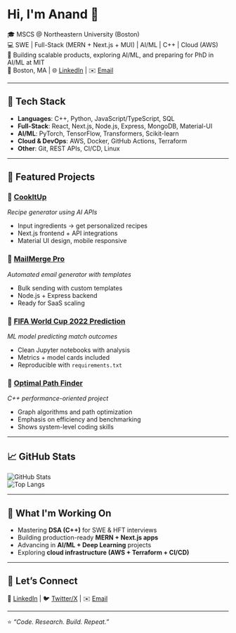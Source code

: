 # Hi, I'm Anand 👋

🎓 MSCS @ Northeastern University (Boston)  
💻 SWE | Full-Stack (MERN + Next.js + MUI) | AI/ML | C++ | Cloud (AWS)  
🚀 Building scalable products, exploring AI/ML, and preparing for PhD in AI/ML at MIT  
📍 Boston, MA | 🌐 [LinkedIn](https://www.linkedin.com/in/anandrituraj/) | ✉️ [Email](mailto:youremail@domain.com)

---

## 🔧 Tech Stack
- **Languages**: C++, Python, JavaScript/TypeScript, SQL  
- **Full-Stack**: React, Next.js, Node.js, Express, MongoDB, Material-UI  
- **AI/ML**: PyTorch, TensorFlow, Transformers, Scikit-learn  
- **Cloud & DevOps**: AWS, Docker, GitHub Actions, Terraform  
- **Other**: Git, REST APIs, CI/CD, Linux

---

## 📌 Featured Projects

### 🔹 [CookItUp](https://github.com/AnandRituraj/cookitup)  
*Recipe generator using AI APIs*  
- Input ingredients → get personalized recipes  
- Next.js frontend + API integrations  
- Material UI design, mobile responsive  

### 🔹 [MailMerge Pro](https://github.com/AnandRituraj/MailMerge-pro)  
*Automated email generator with templates*  
- Bulk sending with custom templates  
- Node.js + Express backend  
- Ready for SaaS scaling  

### 🔹 [FIFA World Cup 2022 Prediction](https://github.com/AnandRituraj/FIFA_WORLDCUP_2022_PREDICTION)  
*ML model predicting match outcomes*  
- Clean Jupyter notebooks with analysis  
- Metrics + model cards included  
- Reproducible with `requirements.txt`  

### 🔹 [Optimal Path Finder](https://github.com/AnandRituraj/Optimal_path_find_proj)  
*C++ performance-oriented project*  
- Graph algorithms and path optimization  
- Emphasis on efficiency and benchmarking  
- Shows system-level coding skills  

---

## 📈 GitHub Stats
![GitHub Stats](https://github-readme-stats.vercel.app/api?username=AnandRituraj&show_icons=true&theme=radical)  
![Top Langs](https://github-readme-stats.vercel.app/api/top-langs/?username=AnandRituraj&layout=compact&theme=radical)

---

## 🌱 What I'm Working On
- Mastering **DSA (C++)** for SWE & HFT interviews  
- Building production-ready **MERN + Next.js apps**  
- Advancing in **AI/ML + Deep Learning** projects  
- Exploring **cloud infrastructure (AWS + Terraform + CI/CD)**

---

## 🤝 Let’s Connect
💼 [LinkedIn](https://www.linkedin.com/in/anandrituraj/) | 🐦 [Twitter/X](https://twitter.com/) | ✉️ [Email](mailto:youremail@domain.com)

---

⭐️ *“Code. Research. Build. Repeat.”*
